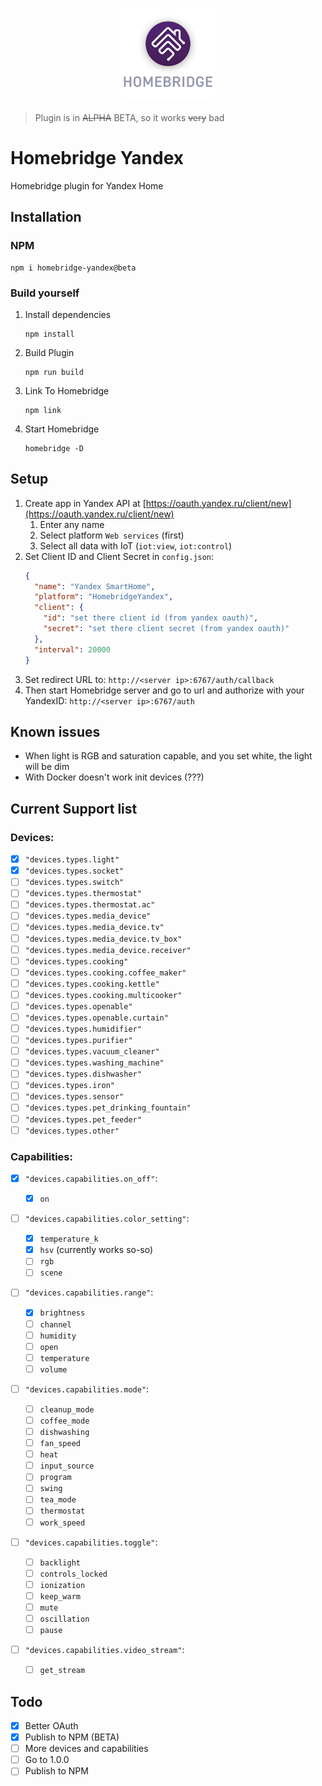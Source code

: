 <p align="center">
<img src="https://github.com/homebridge/branding/raw/master/logos/homebridge-wordmark-logo-vertical.png" width="150" alt="HOMEBRIDGE">
</p>

> Plugin is in ~~ALPHA~~ BETA, so it works ~~very~~ bad

# Homebridge Yandex

Homebridge plugin for Yandex Home

## Installation

### NPM

```shell
npm i homebridge-yandex@beta
```

### Build yourself

1. Install dependencies
    ```shell
    npm install
    ```

2. Build Plugin
    ```shell
    npm run build
    ```

3. Link To Homebridge
    ```shell
    npm link
    ```

4. Start Homebridge
    ```shell 
    homebridge -D
    ```

## Setup

1. Create app in Yandex API at [https://oauth.yandex.ru/client/new](https://oauth.yandex.ru/client/new)
    1. Enter any name
    2. Select platform `Web services` (first)
    3. Select all data with IoT (`iot:view`, `iot:control`)
2. Set Client ID and Client Secret in `config.json`:
    ```json
    {
      "name": "Yandex SmartHome",
      "platform": "HomebridgeYandex",
      "client": {
        "id": "set there client id (from yandex oauth)",
        "secret": "set there client secret (from yandex oauth)"
      },
      "interval": 20000
    }
    ```
3. Set redirect URL to: `http://<server ip>:6767/auth/callback`
4. Then start Homebridge server and go to url and authorize with your YandexID: `http://<server ip>:6767/auth`

## Known issues
- When light is RGB and saturation capable, and you set white, the light will be dim
- With Docker doesn't work init devices (???) 

## Current Support list

### Devices:

- [x] `"devices.types.light"`
- [x] `"devices.types.socket"`
- [ ] `"devices.types.switch"`
- [ ] `"devices.types.thermostat"`
- [ ] `"devices.types.thermostat.ac"`
- [ ] `"devices.types.media_device"`
- [ ] `"devices.types.media_device.tv"`
- [ ] `"devices.types.media_device.tv_box"`
- [ ] `"devices.types.media_device.receiver"`
- [ ] `"devices.types.cooking"`
- [ ] `"devices.types.cooking.coffee_maker"`
- [ ] `"devices.types.cooking.kettle"`
- [ ] `"devices.types.cooking.multicooker"`
- [ ] `"devices.types.openable"`
- [ ] `"devices.types.openable.curtain"`
- [ ] `"devices.types.humidifier"`
- [ ] `"devices.types.purifier"`
- [ ] `"devices.types.vacuum_cleaner"`
- [ ] `"devices.types.washing_machine"`
- [ ] `"devices.types.dishwasher"`
- [ ] `"devices.types.iron"`
- [ ] `"devices.types.sensor"`
- [ ] `"devices.types.pet_drinking_fountain"`
- [ ] `"devices.types.pet_feeder"`
- [ ] `"devices.types.other"`

### Capabilities:

- [x] `"devices.capabilities.on_off"`:

    - [x] `on`

- [ ] `"devices.capabilities.color_setting"`:

    - [x] `temperature_k`
    - [x] `hsv` (currently works so-so)
    - [ ] `rgb`
    - [ ] `scene`

- [ ] `"devices.capabilities.range"`:

    - [x] `brightness`
    - [ ] `channel`
    - [ ] `humidity`
    - [ ] `open`
    - [ ] `temperature`
    - [ ] `volume`

- [ ] `"devices.capabilities.mode"`:

    - [ ] `cleanup_mode`
    - [ ] `coffee_mode`
    - [ ] `dishwashing`
    - [ ] `fan_speed`
    - [ ] `heat`
    - [ ] `input_source`
    - [ ] `program    `
    - [ ] `swing    `
    - [ ] `tea_mode    `
    - [ ] `thermostat    `
    - [ ] `work_speed`

- [ ] `"devices.capabilities.toggle"`:

    - [ ] `backlight`
    - [ ] `controls_locked`
    - [ ] `ionization`
    - [ ] `keep_warm`
    - [ ] `mute`
    - [ ] `oscillation`
    - [ ] `pause`

- [ ] `"devices.capabilities.video_stream"`:

    - [ ] `get_stream`

## Todo

- [x] Better OAuth
- [X] Publish to NPM (BETA)
- [ ] More devices and capabilities
- [ ] Go to 1.0.0
- [ ] Publish to NPM

